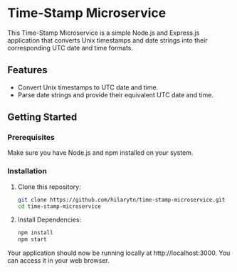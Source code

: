 # Time-Stamp Microservice

This Time-Stamp Microservice is a simple Node.js and Express.js application that converts Unix timestamps and date strings into their corresponding UTC date and time formats.


## Features

- Convert Unix timestamps to UTC date and time.
- Parse date strings and provide their equivalent UTC date and time.

## Getting Started

### Prerequisites

Make sure you have Node.js and npm installed on your system.

### Installation

1. Clone this repository:

   ```bash
   git clone https://github.com/hilarytn/time-stamp-microservice.git
   cd time-stamp-microservice

2. Install Dependencies:

    ```bash
    npm install
    npm start
    
Your application should now be running locally at http://localhost:3000. You can access it in your web browser.